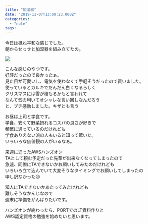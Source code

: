 ```yaml
---
title: "加湿器"
date: "2019-11-07T13:00:23.000Z"
categories: 
  - "note"
tags: 
---
```


今日は概ね平和な感じでした。  
朝からせっせと加湿器を組み立てたの。

![](/images/715UuBIY2PL._AC_SL1500_.jpg)

こんな感じのやつです。  
好評だったので良かったぁ。  
見た目が可愛いし、電気を使わなくて手軽そうだったので買いました。  
使っているとカルキでだんだん白くなるらしく  
クリスマスには雪が積もるかもと言われて  
なんて気の利いてオシャレな言い回しなんだろう  
と、プチ感動しました。キザとも言う

お昼は上司と学食です。  
学食、安くて野菜摂れるコスパの良さが好きで  
頻繁に通っているのだけれども  
学食ありえない派の人もいると知って驚いた。  
いろいろな価値観の人がいるなぁ。

来週に迫ったAWSハンズオン  
TAとして頼む予定だった先輩が出来なくなってしまったので  
急遽、同僚にTAできないかお願いしてみたのだけれども  
いろいろ立て込んでいて大変そうなタイミングでお願いしてしまったの  
申し訳なかった😣

知人にTAできないかあたってみたけれども  
難しそうなかんじなので  
週末に準備をがんばりたいです。

ハンズオンが終わったら、PORTでのLT資料作りと  
AWS認定資格の勉強を始めたいと思います。

